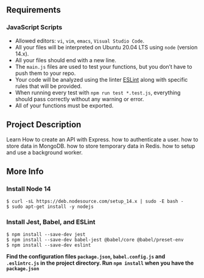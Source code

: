##  Requirements

### JavaScript Scripts
*   Allowed editors: `vi`, `vim`, `emacs`, `Visual Studio Code`.
*   All your files will be interpreted on Ubuntu 20.04 LTS using `node` (version 14.x).
*   All your files should end with a new line.
*   The `main.js` files are used to test your functions, but you don’t have to push them to your repo.
*   Your code will be analyzed using the linter [ESLint](https://eslint.org/) along with specific rules that will be provided.
*   When running every test with `npm run test *.test.js`, everything should pass correctly without any warning or error.
*   All of your functions must be exported.

## Project Description
Learn How to create an API with Express.
how to authenticate a user.
how to store data in MongoDB.
how to store temporary data in Redis.
how to setup and use a background worker.

## More Info
### Install Node 14
```
$ curl -sL https://deb.nodesource.com/setup_14.x | sudo -E bash -
$ sudo apt-get install -y nodejs
```

### Install Jest, Babel, and ESLint
```
$ npm install --save-dev jest
$ npm install --save-dev babel-jest @babel/core @babel/preset-env
$ npm install --save-dev eslint
```

**Find the configuration files `package.json`, `babel.config.js` and `.eslintrc.js` in the project directory. Run `npm install` when you have the `package.json`**

